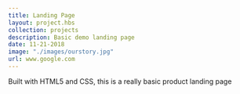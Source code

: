 ```yaml
---
title: Landing Page
layout: project.hbs
collection: projects
description: Basic demo landing page 
date: 11-21-2018
image: "./images/ourstory.jpg"
url: www.google.com
---
```


Built with HTML5 and CSS, this is a really basic product landing page 
